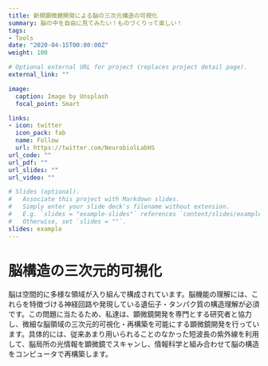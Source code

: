 ```yaml
---
title: 新規顕微鏡開発による脳の三次元構造の可視化
summary: 脳の中を自由に見てみたい！ものづくりって楽しい！
tags:
- Tools
date: "2020-04-15T00:00:00Z"
weight: 100

# Optional external URL for project (replaces project detail page).
external_link: ""

image:
  caption: Image by Unsplash
  focal_point: Smart

links:
- icon: twitter
  icon_pack: fab
  name: Follow
  url: https://twitter.com/NeurobiolLabHS
url_code: ""
url_pdf: ""
url_slides: ""
url_video: ""

# Slides (optional).
#   Associate this project with Markdown slides.
#   Simply enter your slide deck's filename without extension.
#   E.g. `slides = "example-slides"` references `content/slides/example-slides.md`.
#   Otherwise, set `slides = ""`.
slides: example
---
```

# 脳構造の三次元的可視化
脳は空間的に多様な領域が入り組んで構成されています。脳機能の理解には、これらを特徴づける神経回路や発現している遺伝子・タンパク質の構造理解が必須です。この問題に当たるため、私達は、顕微鏡開発を専門とする研究者と協力し、微細な脳領域の三次元的可視化・再構築を可能にする顕微鏡開発を行っています。具体的には、従来あまり用いられることのなかった短波長の紫外線を利用して、脳局所の光情報を顕微鏡でスキャンし、情報科学と組み合わせて脳の構造をコンピュータで再構築します。
